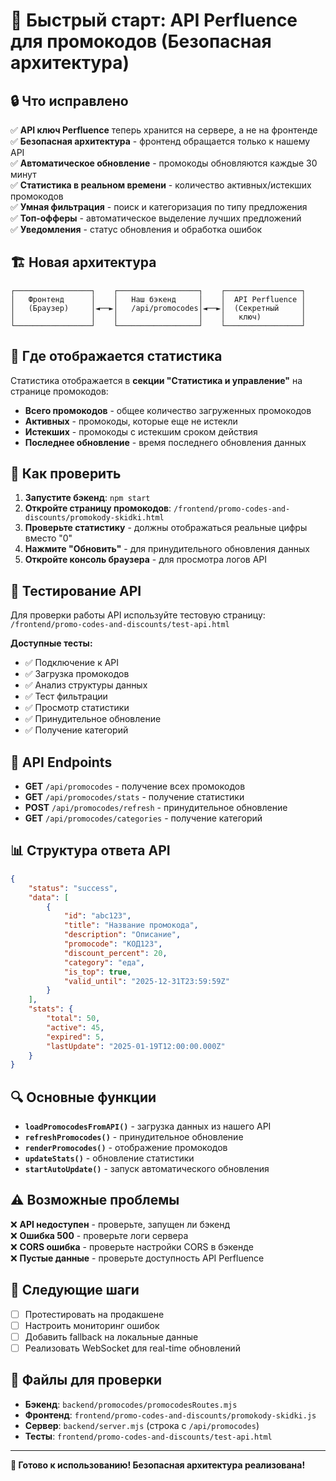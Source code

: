 # 🚀 Быстрый старт: API Perfluence для промокодов (Безопасная архитектура)

## 🔒 Что исправлено

✅ **API ключ Perfluence** теперь хранится на сервере, а не на фронтенде  
✅ **Безопасная архитектура** - фронтенд обращается только к нашему API  
✅ **Автоматическое обновление** - промокоды обновляются каждые 30 минут  
✅ **Статистика в реальном времени** - количество активных/истекших промокодов  
✅ **Умная фильтрация** - поиск и категоризация по типу предложения  
✅ **Топ-офферы** - автоматическое выделение лучших предложений  
✅ **Уведомления** - статус обновления и обработка ошибок  

## 🏗️ Новая архитектура

```
┌─────────────────┐    ┌──────────────────┐    ┌─────────────────┐
│   Фронтенд      │    │   Наш бэкенд     │    │  API Perfluence │
│   (Браузер)     │◄──►│   /api/promocodes│◄──►│  (Секретный     │
│                 │    │                  │    │   ключ)         │
└─────────────────┘    └──────────────────┘    └─────────────────┘
```

## 📍 Где отображается статистика

Статистика отображается в **секции "Статистика и управление"** на странице промокодов:

- **Всего промокодов** - общее количество загруженных промокодов
- **Активных** - промокоды, которые еще не истекли
- **Истекших** - промокоды с истекшим сроком действия
- **Последнее обновление** - время последнего обновления данных

## 🚀 Как проверить

1. **Запустите бэкенд**: `npm start`
2. **Откройте страницу промокодов**: `/frontend/promo-codes-and-discounts/promokody-skidki.html`
3. **Проверьте статистику** - должны отображаться реальные цифры вместо "0"
4. **Нажмите "Обновить"** - для принудительного обновления данных
5. **Откройте консоль браузера** - для просмотра логов API

## 🧪 Тестирование API

Для проверки работы API используйте тестовую страницу:
`/frontend/promo-codes-and-discounts/test-api.html`

**Доступные тесты:**
- ✅ Подключение к API
- ✅ Загрузка промокодов
- ✅ Анализ структуры данных
- ✅ Тест фильтрации
- ✅ Просмотр статистики
- ✅ Принудительное обновление
- ✅ Получение категорий

## 🔧 API Endpoints

- **GET** `/api/promocodes` - получение всех промокодов
- **GET** `/api/promocodes/stats` - получение статистики
- **POST** `/api/promocodes/refresh` - принудительное обновление
- **GET** `/api/promocodes/categories` - получение категорий

## 📊 Структура ответа API

```json
{
    "status": "success",
    "data": [
        {
            "id": "abc123",
            "title": "Название промокода",
            "description": "Описание",
            "promocode": "КОД123",
            "discount_percent": 20,
            "category": "еда",
            "is_top": true,
            "valid_until": "2025-12-31T23:59:59Z"
        }
    ],
    "stats": {
        "total": 50,
        "active": 45,
        "expired": 5,
        "lastUpdate": "2025-01-19T12:00:00.000Z"
    }
}
```

## 🔍 Основные функции

- **`loadPromocodesFromAPI()`** - загрузка данных из нашего API
- **`refreshPromocodes()`** - принудительное обновление
- **`renderPromocodes()`** - отображение промокодов
- **`updateStats()`** - обновление статистики
- **`startAutoUpdate()`** - запуск автоматического обновления

## ⚠️ Возможные проблемы

❌ **API недоступен** - проверьте, запущен ли бэкенд  
❌ **Ошибка 500** - проверьте логи сервера  
❌ **CORS ошибка** - проверьте настройки CORS в бэкенде  
❌ **Пустые данные** - проверьте доступность API Perfluence  

## 🚀 Следующие шаги

- [ ] Протестировать на продакшене
- [ ] Настроить мониторинг ошибок
- [ ] Добавить fallback на локальные данные
- [ ] Реализовать WebSocket для real-time обновлений

## 📁 Файлы для проверки

- **Бэкенд**: `backend/promocodes/promocodesRoutes.mjs`
- **Фронтенд**: `frontend/promo-codes-and-discounts/promokody-skidki.js`
- **Сервер**: `backend/server.mjs` (строка с `/api/promocodes`)
- **Тесты**: `frontend/promo-codes-and-discounts/test-api.html`

---

**🎉 Готово к использованию! Безопасная архитектура реализована!**